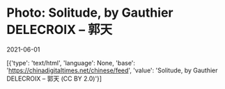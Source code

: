 # Photo: Solitude, by Gauthier DELECROIX – 郭天

2021-06-01

[{'type': 'text/html', 'language': None, 'base': 'https://chinadigitaltimes.net/chinese/feed', 'value': 'Solitude, by Gauthier DELECROIX &#8211; 郭天 (CC BY 2.0)'}]